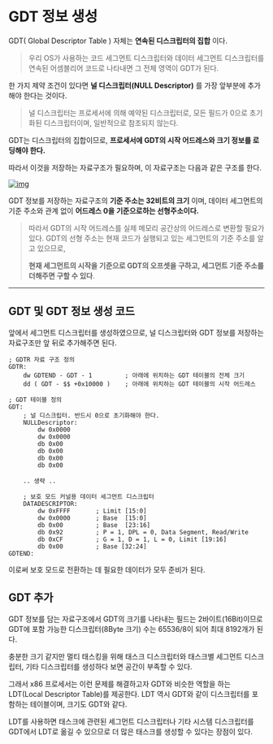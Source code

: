 # GDT 정보 생성

GDT( Global Descriptor Table ) 자체는 **연속된 디스크립터의 집합** 이다.

> 우리 OS가 사용하는 코드 세그먼트 디스크립터와 데이터 세그먼트 디스크립터를 연속된 어셈블리어 코드로 나타내면 그 전체 영역이 GDT가 된다.

한 가지 제약 조건이 있다면 **널 디스크립터(NULL Descriptor)** 를 가장 앞부분에 추가해야 한다는 것이다.

> 널 디스크립터는 프로세서에 의해 예약된 디스크립터로,
> 모든 필드가 0으로 초기화된 디스크립터이며, 일반적으로 참조되지 않는다.



GDT는 디스크립터의 집합이므로, **프로세서에 GDT의 시작 어드레스와 크기 정보를 로딩해야 한다.**

따라서 이것을 저장하는 자료구조가 필요하며, 이 자료구조는 다음과 같은 구조를 한다.

[![img](https://dongyeollee.github.io/images/OS/4/6.png)](https://dongyeollee.github.io/images/OS/4/6.png)

GDT 정보를 저장하는 자료구조의 **기준 주소는 32비트의 크기** 이며, 
데이터 세그먼트의 기준 주소와 관계 없이 **어드레스 0을 기준으로하는 선형주소이다.**

> 따라서 GDT의 시작 어드레스를 실제 메모리 공간상의 어드레스로 변환할 필요가 있다.
> GDT의 선형 주소는 현재 코드가 실행되고 있는 세그먼트의 기준 주소를 알고 있으므로,
>
> **현재 세그먼트의 시작을 기준으로 GDT의 오프셋을 구하고, 세그먼트 기준 주소를 더해주면 구할 수 있다**.

<hr>

## GDT 및 GDT 정보 생성 코드

앞에서 세그먼트 디스크립터를 생성하였으므로,
널 디스크립터와 GDT 정보를 저장하는 자료구조만 앞 뒤로 추가해주면 된다.

```assembly
; GDTR 자료 구조 정의
GDTR:
	dw GDTEND - GDT - 1			; 아래에 위치하는 GDT 테이블의 전체 크기
	dd ( GDT - $$ +0x10000 )	; 아래에 위치하는 GDT 테이블의 시작 어드레스
	
; GDT 테이블 정의
GDT:
	; 널 디스크립터. 반드시 0으로 초기화해야 한다.
	NULLDescriptor:
		dw 0x0000
		dw 0x0000
		db 0x00
		db 0x00
		db 0x00
		db 0x00
		
	.. 생략 ..
	
	; 보호 모드 커널용 데이터 세그먼트 디스크립터
	DATADESCRIPTOR:
		dw 0xFFFF		; Limit	[15:0]
		dw 0x0000		; Base	[15:0]
		db 0x00			; Base	[23:16]
		db 0x92			; P = 1, DPL = 0, Data Segment, Read/Write
		db 0xCF			; G = 1, D = 1, L = 0, Limit [19:16]
		db 0x00			; Base [32:24]
GDTEND:
```

이로써 보호 모드로 전환하는 데 필요한 데이터가 모두 준비가 된다.



## GDT 추가

GDT 정보를 담는 자료구조에서 GDT의 크기를 나타내는 필드는 2바이트(16Bit)이므로
GDT에 포함 가능한 디스크립터(8Byte 크기) 수는 65536/8이 되어 최대 8192개가 된다.

충분한 크기 같지만 멀티 태스킹을 위해 태스크 디스크립터와 태스크별 세그먼트 디스크립터, 기타 디스크립터를 생성하다 보면 공간이 부족할 수 있다.

그래서 x86 프로세서는 이런 문제를 해결하고자 GDT와 비슷한 역할을 하는 LDT(Local Descriptor Table)를 제공한다. LDT 역시 GDT와 같이 디스크립터를 포함하는 테이블이며, 크기도 GDT와 같다.

LDT를 사용하면 태스크에 관련된  세그먼트 디스크립터나 기타 시스템 디스크립터를 GDT에서 LDT로 옮길 수 있으므로 더 많은 태스크를 생성할 수 있다는 장점이 있다.